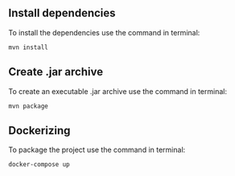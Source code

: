 ## Install dependencies
To install the dependencies use the command in terminal:
```
mvn install
```

## Create .jar archive
To create an executable .jar archive use the command in terminal:
```
mvn package
```

## Dockerizing
To package the project use the command in terminal:
```
docker-compose up
```
